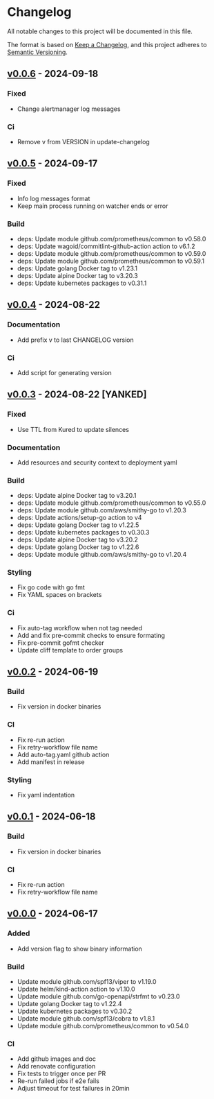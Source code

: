 # Changelog

All notable changes to this project will be documented in this file.

The format is based on [Keep a Changelog](https://keepachangelog.com/en/1.0.0/),
and this project adheres to [Semantic Versioning](https://semver.org/spec/v2.0.0.html).

## [v0.0.6](https://github.com/trustyou/kured-alert-silencer/tree/v0.0.6) - 2024-09-18

### Fixed

- Change alertmanager log messages

### Ci

- Remove v from VERSION in update-changelog

## [v0.0.5](https://github.com/trustyou/kured-alert-silencer/tree/v0.0.5) - 2024-09-17

### Fixed

- Info log messages format
- Keep main process running on watcher ends or error

### Build

- deps: Update module github.com/prometheus/common to v0.58.0
- deps: Update wagoid/commitlint-github-action action to v6.1.2
- deps: Update module github.com/prometheus/common to v0.59.0
- deps: Update module github.com/prometheus/common to v0.59.1
- deps: Update golang Docker tag to v1.23.1
- deps: Update alpine Docker tag to v3.20.3
- deps: Update kubernetes packages to v0.31.1

## [v0.0.4](https://github.com/trustyou/kured-alert-silencer/tree/v0.0.4) - 2024-08-22

### Documentation

- Add prefix v to last CHANGELOG version

### Ci

- Add script for generating version

## [v0.0.3](https://github.com/trustyou/kured-alert-silencer/tree/v0.0.3) - 2024-08-22 [YANKED]

### Fixed

- Use TTL from Kured to update silences

### Documentation

- Add resources and security context to deployment yaml

### Build

- deps: Update alpine Docker tag to v3.20.1
- deps: Update module github.com/prometheus/common to v0.55.0
- deps: Update module github.com/aws/smithy-go to v1.20.3
- deps: Update actions/setup-go action to v4
- deps: Update golang Docker tag to v1.22.5
- deps: Update kubernetes packages to v0.30.3
- deps: Update alpine Docker tag to v3.20.2
- deps: Update golang Docker tag to v1.22.6
- deps: Update module github.com/aws/smithy-go to v1.20.4

### Styling

- Fix go code with go fmt
- Fix YAML spaces on brackets

### Ci

- Fix auto-tag workflow when not tag needed
- Add and fix pre-commit checks to ensure formating
- Fix pre-commit gofmt checker
- Update cliff template to order groups

## [v0.0.2](https://github.com/trustyou/kured-alert-silencer/tree/v0.0.2) - 2024-06-19

### Build

- Fix version in docker binaries

### CI

- Fix re-run action
- Fix retry-workflow file name
- Add auto-tag.yaml github action
- Add manifest in release

### Styling

- Fix yaml indentation

## [v0.0.1](https://github.com/trustyou/kured-alert-silencer/tree/v0.0.1) - 2024-06-18

### Build

- Fix version in docker binaries

### CI

- Fix re-run action
- Fix retry-workflow file name

## [v0.0.0](https://github.com/trustyou/kured-alert-silencer/tree/v0.0.0) - 2024-06-17

### Added

- Add version flag to show binary information

### Build

- Update module github.com/spf13/viper to v1.19.0
- Update helm/kind-action action to v1.10.0
- Update module github.com/go-openapi/strfmt to v0.23.0
- Update golang Docker tag to v1.22.4
- Update kubernetes packages to v0.30.2
- Update module github.com/spf13/cobra to v1.8.1
- Update module github.com/prometheus/common to v0.54.0

### CI

- Add github images and doc
- Add renovate configuration
- Fix tests to trigger once per PR
- Re-run failed jobs if e2e fails
- Adjust timeout for test failures in 20min
